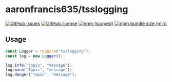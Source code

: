 # aaronfrancis635/tsslogging

[![GitHub issues](https://img.shields.io/github/issues/aaronfrancis635/tsslogging)](https://github.com/aaronfrancis635/tsslogging/issues)
[![GitHub license](https://img.shields.io/github/license/aaronfrancis635/tsslogging)](https://github.com/aaronfrancis635/tsslogging/blob/master/LICENSE)
[![npm (scoped)](https://img.shields.io/npm/v/tsslogging)](https://www.npmjs.com/package/tsslogging)
[![npm bundle size (min)](https://img.shields.io/bundlephobia/min/tsslogging)](https://www.npmjs.com/package/tsslogging)

## Usage
```javascript
const Logger = require("tsslogging");
const log = new Logger();

log.info("Topic", "message");
log.warn("Topic", "message");
log.danger("Topic", "message");
```
